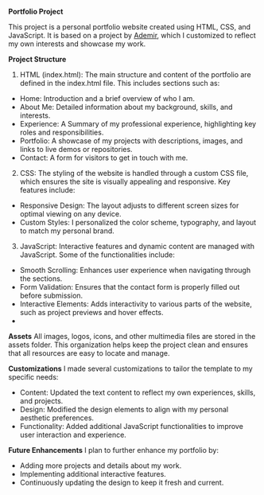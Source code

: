 **Portfolio Project**

This project is a personal portfolio website created using HTML, CSS, and JavaScript. It is based on a project by [Ademir](https://github.com/Ade-mir/html-css-js-portfolio-tutorial-2.git), which I customized to reflect my own interests and showcase my work.

**Project Structure**
1. HTML (index.html): The main structure and content of the portfolio are defined in the index.html file. This includes sections such as:
- Home: Introduction and a brief overview of who I am.
- About Me: Detailed information about my background, skills, and interests.
- Experience: A Summary of my professional experience, highlighting key roles and responsibilities.
- Portfolio: A showcase of my projects with descriptions, images, and links to live demos or repositories.
- Contact: A form for visitors to get in touch with me.

2. CSS: The styling of the website is handled through a custom CSS file, which ensures the site is visually appealing and responsive. Key features include:

- Responsive Design: The layout adjusts to different screen sizes for optimal viewing on any device.
- Custom Styles: I personalized the color scheme, typography, and layout to match my personal brand.

3. JavaScript: Interactive features and dynamic content are managed with JavaScript. Some of the functionalities include:

- Smooth Scrolling: Enhances user experience when navigating through the sections.
- Form Validation: Ensures that the contact form is properly filled out before submission.
- Interactive Elements: Adds interactivity to various parts of the website, such as project previews and hover effects.
- 
**Assets**
All images, logos, icons, and other multimedia files are stored in the assets folder. This organization helps keep the project clean and ensures that all resources are easy to locate and manage.

**Customizations**
I made several customizations to tailor the template to my specific needs:

- Content: Updated the text content to reflect my own experiences, skills, and projects.
- Design: Modified the design elements to align with my personal aesthetic preferences.
- Functionality: Added additional JavaScript functionalities to improve user interaction and experience.
  
**Future Enhancements**
I plan to further enhance my portfolio by:

- Adding more projects and details about my work.
- Implementing additional interactive features.
- Continuously updating the design to keep it fresh and current.

